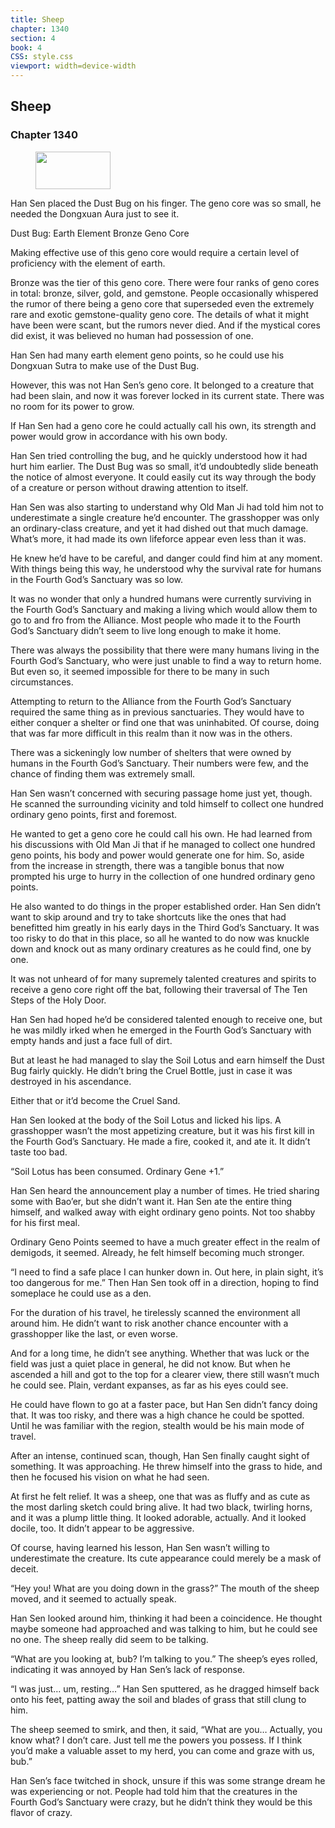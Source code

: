 ```yaml
---
title: Sheep
chapter: 1340
section: 4
book: 4
CSS: style.css
viewport: width=device-width
---
```


## Sheep

### Chapter 1340

<figure>
	<img src="../Images/gem.gif" alt="" id="gem" width="120" height="60" />
</figure>

Han Sen placed the Dust Bug on his finger. The geno core was so small, he needed the Dongxuan Aura just to see it.

Dust Bug: Earth Element Bronze Geno Core

Making effective use of this geno core would require a certain level of proficiency with the element of earth.

Bronze was the tier of this geno core. There were four ranks of geno cores in total: bronze, silver, gold, and gemstone. People occasionally whispered the rumor of there being a geno core that superseded even the extremely rare and exotic gemstone-quality geno core. The details of what it might have been were scant, but the rumors never died. And if the mystical cores did exist, it was believed no human had possession of one.

Han Sen had many earth element geno points, so he could use his Dongxuan Sutra to make use of the Dust Bug.

However, this was not Han Sen’s geno core. It belonged to a creature that had been slain, and now it was forever locked in its current state. There was no room for its power to grow.

If Han Sen had a geno core he could actually call his own, its strength and power would grow in accordance with his own body.

Han Sen tried controlling the bug, and he quickly understood how it had hurt him earlier. The Dust Bug was so small, it’d undoubtedly slide beneath the notice of almost everyone. It could easily cut its way through the body of a creature or person without drawing attention to itself.

Han Sen was also starting to understand why Old Man Ji had told him not to underestimate a single creature he’d encounter. The grasshopper was only an ordinary-class creature, and yet it had dished out that much damage. What’s more, it had made its own lifeforce appear even less than it was.

He knew he’d have to be careful, and danger could find him at any moment. With things being this way, he understood why the survival rate for humans in the Fourth God’s Sanctuary was so low.

It was no wonder that only a hundred humans were currently surviving in the Fourth God’s Sanctuary and making a living which would allow them to go to and fro from the Alliance. Most people who made it to the Fourth God’s Sanctuary didn’t seem to live long enough to make it home.

There was always the possibility that there were many humans living in the Fourth God’s Sanctuary, who were just unable to find a way to return home. But even so, it seemed impossible for there to be many in such circumstances.

Attempting to return to the Alliance from the Fourth God’s Sanctuary required the same thing as in previous sanctuaries. They would have to either conquer a shelter or find one that was uninhabited. Of course, doing that was far more difficult in this realm than it now was in the others.

There was a sickeningly low number of shelters that were owned by humans in the Fourth God’s Sanctuary. Their numbers were few, and the chance of finding them was extremely small.

Han Sen wasn’t concerned with securing passage home just yet, though. He scanned the surrounding vicinity and told himself to collect one hundred ordinary geno points, first and foremost.

He wanted to get a geno core he could call his own. He had learned from his discussions with Old Man Ji that if he managed to collect one hundred geno points, his body and power would generate one for him. So, aside from the increase in strength, there was a tangible bonus that now prompted his urge to hurry in the collection of one hundred ordinary geno points.

He also wanted to do things in the proper established order. Han Sen didn’t want to skip around and try to take shortcuts like the ones that had benefitted him greatly in his early days in the Third God’s Sanctuary. It was too risky to do that in this place, so all he wanted to do now was knuckle down and knock out as many ordinary creatures as he could find, one by one.

It was not unheard of for many supremely talented creatures and spirits to receive a geno core right off the bat, following their traversal of The Ten Steps of the Holy Door.

Han Sen had hoped he’d be considered talented enough to receive one, but he was mildly irked when he emerged in the Fourth God’s Sanctuary with empty hands and just a face full of dirt.

But at least he had managed to slay the Soil Lotus and earn himself the Dust Bug fairly quickly. He didn’t bring the Cruel Bottle, just in case it was destroyed in his ascendance.

Either that or it’d become the Cruel Sand.

Han Sen looked at the body of the Soil Lotus and licked his lips. A grasshopper wasn’t the most appetizing creature, but it was his first kill in the Fourth God’s Sanctuary. He made a fire, cooked it, and ate it. It didn’t taste too bad.

“Soil Lotus has been consumed. Ordinary Gene +1.”

Han Sen heard the announcement play a number of times. He tried sharing some with Bao’er, but she didn’t want it. Han Sen ate the entire thing himself, and walked away with eight ordinary geno points. Not too shabby for his first meal.

Ordinary Geno Points seemed to have a much greater effect in the realm of demigods, it seemed. Already, he felt himself becoming much stronger.

“I need to find a safe place I can hunker down in. Out here, in plain sight, it’s too dangerous for me.” Then Han Sen took off in a direction, hoping to find someplace he could use as a den.

For the duration of his travel, he tirelessly scanned the environment all around him. He didn’t want to risk another chance encounter with a grasshopper like the last, or even worse.

And for a long time, he didn’t see anything. Whether that was luck or the field was just a quiet place in general, he did not know. But when he ascended a hill and got to the top for a clearer view, there still wasn’t much he could see. Plain, verdant expanses, as far as his eyes could see.

He could have flown to go at a faster pace, but Han Sen didn’t fancy doing that. It was too risky, and there was a high chance he could be spotted. Until he was familiar with the region, stealth would be his main mode of travel.

After an intense, continued scan, though, Han Sen finally caught sight of something. It was approaching. He threw himself into the grass to hide, and then he focused his vision on what he had seen.

At first he felt relief. It was a sheep, one that was as fluffy and as cute as the most darling sketch could bring alive. It had two black, twirling horns, and it was a plump little thing. It looked adorable, actually. And it looked docile, too. It didn’t appear to be aggressive.

Of course, having learned his lesson, Han Sen wasn’t willing to underestimate the creature. Its cute appearance could merely be a mask of deceit.

“Hey you! What are you doing down in the grass?” The mouth of the sheep moved, and it seemed to actually speak.

Han Sen looked around him, thinking it had been a coincidence. He thought maybe someone had approached and was talking to him, but he could see no one. The sheep really did seem to be talking.

“What are you looking at, bub? I’m talking to you.” The sheep’s eyes rolled, indicating it was annoyed by Han Sen’s lack of response.

“I was just… um, resting…” Han Sen sputtered, as he dragged himself back onto his feet, patting away the soil and blades of grass that still clung to him.

The sheep seemed to smirk, and then, it said, “What are you… Actually, you know what? I don’t care. Just tell me the powers you possess. If I think you’d make a valuable asset to my herd, you can come and graze with us, bub.”

Han Sen’s face twitched in shock, unsure if this was some strange dream he was experiencing or not. People had told him that the creatures in the Fourth God’s Sanctuary were crazy, but he didn’t think they would be this flavor of crazy.